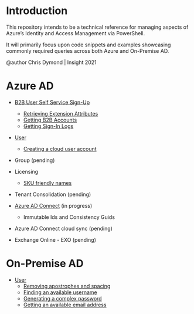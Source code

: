 # Introduction

This repository intends to be a technical reference for managing aspects of Azure’s Identity and Access Management via PowerShell.

It will primarily focus upon code snippets and examples showcasing commonly required queries across both Azure and On-Premise AD.

@author Chris Dymond | Insight 2021

# Azure AD
- [B2B User Self Service Sign-Up](azure/b2b-user/README.md)
  - [Retrieving Extension Attributes](azure/b2b-user/README.md#extension-attributes)
  - [Getting B2B Accounts](azure/b2b-user/README.md#guests)
  - [Getting Sign-In Logs](azure/b2b-user/README.md#sign-in-logs)

- [User](azure/user/README.md)
  - [Creating a cloud user account](azure/user/README.md#creating-a-cloud-user-account)

- Group (pending)

- Licensing
  - [SKU friendly names](azure/licensing/README.md#licensing-sku-friendly-names)

- Tenant Consolidation (pending)

- [Azure AD Connect](azure/adc/README.md) (in progress)
  - Immutable Ids and Consistency Guids

- Azure AD Connect cloud sync (pending)

- Exchange Online - EXO (pending)

# On-Premise AD

- [User](on-premise/user/README.md)
  - [Removing apostrophes and spacing](on-premise/user/README.md#ConvertTo-StringWithoutApostropheOrSpace)
  - [Finding an available username](on-premise/user/README.md#New-Username)
  - [Generating a complex password](on-premise/user/README.md#New-ComplexPassword)
  - [Getting an available email address](on-premise/user/README.md#New-Mail)

